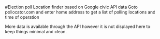 #Election poll Location finder based on Google civic API data
Goto pollocator.com and enter home address to get a list of polling locations and time of operation

More data is available through the API however it is not displayed here to keep things minimal and clean.
